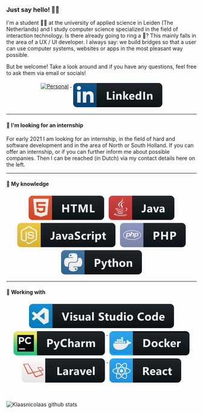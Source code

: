 ### Just say hello! 🤙🏻

I'm a student 👨‍🎓 at the university of applied science in Leiden (The Netherlands) and I study computer science specialized in the field of interaction technology. Is there already going to ring a 🔔? This mainly falls in the area of a UX / UI developer. I always say: we build bridges so that a user can use computer systems, websites or apps in the most pleasant way possible.

But be welcome! Take a look around and if you have any questions, feel free to ask them via email or socials!

<p align="center">
    <a href="https://student-techlife.com">
        <img src="https://raw.githubusercontent.com/MikeCodesDotNET/MikeCodesDotNET/a8abbf37441f3253f74ea255a47f289208d7568c/Resources/personalBlog.svg" alt="Personal" style="vertical-align:top; margin:4px">
    </a>
    <a href="https://www.linkedin.com/in/klaasschoute/">
        <img src="https://raw.githubusercontent.com/klaasnicolaas/klaasnicolaas/master/svg/social/linkedin.svg" alt="LinkedIn" style="vertical-align:top; margin:4px">
    </a>
</p>

---

#### 👔 I'm looking for an internship

For early 2021 I am looking for an internship, in the field of hard and software development and in the area of North or South Holland. If you can offer an internship, or if you can further inform me about possible companies. Then I can be reached (in Dutch) via my contact details here on the left.

---

#### 🌠 My knowledge
<p align="center">
    <img src="https://raw.githubusercontent.com/klaasnicolaas/klaasnicolaas/master/svg/dev/languages/html.svg" alt="html" style="vertical-align:top; margin:4px">
    <img src="https://raw.githubusercontent.com/klaasnicolaas/klaasnicolaas/master/svg/dev/languages/java.svg" alt="java" style="vertical-align:top; margin:4px">
    <img src="https://raw.githubusercontent.com/klaasnicolaas/klaasnicolaas/master/svg/dev/languages/js.svg" alt="javascript" style="vertical-align:top; margin:4px">
    <img src="https://raw.githubusercontent.com/klaasnicolaas/klaasnicolaas/master/svg/dev/languages/php.svg" alt="php" style="vertical-align:top; margin:4px">
    <img src="https://raw.githubusercontent.com/klaasnicolaas/klaasnicolaas/master/svg/dev/languages/python.svg" alt="python" style="vertical-align:top; margin:4px">
</p>

---
#### 🧰 Working with
<p align="center">
    <a href="https://code.visualstudio.com">
        <img src="https://raw.githubusercontent.com/klaasnicolaas/klaasnicolaas/master/svg/dev/tools/visualstudio_code.svg" alt="vscode" style="vertical-align:top; margin:4px">
    </a>
    <a href="https://www.jetbrains.com/pycharm">
        <img src="https://raw.githubusercontent.com/klaasnicolaas/klaasnicolaas/master/svg/dev/tools/jetbrains_pycharm.svg" alt="pycharm" style="vertical-align:top; margin:4px">
    </a>
    <a href="https://www.docker.com">
        <img src="https://raw.githubusercontent.com/klaasnicolaas/klaasnicolaas/master/svg/dev/tools/docker.svg" alt="docker" style="vertical-align:top; margin:4px">
    </a>
    <a href="https://laravel.com">
        <img src="https://raw.githubusercontent.com/klaasnicolaas/klaasnicolaas/master/svg/dev/frameworks/laravel.svg" alt="laravel" style="vertical-align:top; margin:4px">
    </a>
    <a href="https://reactjs.org">
        <img src="https://raw.githubusercontent.com/klaasnicolaas/klaasnicolaas/master/svg/dev/frameworks/react.svg" alt="react" style="vertical-align:top; margin:4px">
    </a>
</p>

<br>

![Klaasnicolaas github stats](https://github-readme-stats-beryl.vercel.app/api?username=klaasnicolaas&show_icons=true&title_color=fff&icon_color=79ff97&text_color=9f9f9f&bg_color=151515)

<!--
**klaasnicolaas/klaasnicolaas** is a ✨ _special_ ✨ repository because its `README.md` (this file) appears on your GitHub profile.

Here are some ideas to get you started:

- 🔭 I’m currently working on ...
- 🌱 I’m currently learning ...
- 👯 I’m looking to collaborate on ...
- 🤔 I’m looking for help with ...
- 💬 Ask me about ...
- 📫 How to reach me: ...
- 😄 Pronouns: ...
- ⚡ Fun fact: ...
-->
